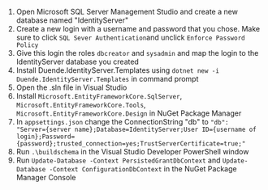 1. Open Microsoft SQL Server Management Studio and create a new database named "IdentityServer"
2. Create a new login with a username and password that you chose. Make sure to click ```SQL Sever Authentication```and unclick ```Enforce Password Policy```
3. Give this login the roles ```dbcreator``` and ```sysadmin``` and map the login to the IdentityServer database you created
1. Install Duende.IdentityServer.Templates using ```dotnet new -i Duende.IdentityServer.Templates``` in command prompt
1. Open the .sln file in Visual Studio
1. Install ```Microsoft.EntityFrameworkCore.SqlServer```, ```Microsoft.EntityFrameworkCore.Tools```, ```Microsoft.EntityFrameworkCore.Design``` in NuGet Package Manager
2. In ```appsettings.json``` change the ConnectionString "db" to ```"db": "Server={server name};Database=IdentityServer;User ID={username of login};Password={password};trusted_connection=yes;TrustServerCertificate=true;"```
1. Run ```.\buildschema``` in the Visual Studio Developer PowerShell window
1. Run ```Update-Database -Context PersistedGrantDbContext``` and ```Update-Database -Context ConfigurationDbContext``` in the NuGet Package Manager Console
